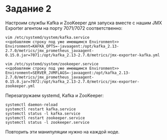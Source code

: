 # Задание 2

Настроим службы Kafka и ZooKeeper для запуска вместе с нашим JMX Exporter агентом на порту 7071/7072 соответственно:

```
vim /etc/systemd/system/kafka.service
<<добавляем строку под уже имеющимся Environment>>
Environment=KAFKA_OPTS=-javaagent:/opt/kafka_2.13-2.7.0/metrics/jmx_prometheus_javaagent-0.15.0.jar=7071:/opt/kafka_2.13-2.7.0/metrics/jmx-exporter-kafka.yml
```

```
vim /etc/systemd/system/zookeeper.service
<<добавляем строку под уже имеющимся Environment>>
Environment=SERVER_JVMFLAGS=-javaagent:/opt/kafka_2.13-2.7.0/metrics/jmx_prometheus_javaagent-0.15.0.jar=7072:/opt/kafka_2.13-2.7.0/metrics/jmx-exporter-zookeeper.yml
```

Перезагружаем systemd, Kafka и ZooKeeper:

```
systemctl daemon-reload
systemctl restart kafka.service
systemctl status -l kafka.service
systemctl restart zookeeper.service
systemctl status -l zookeeper.service
```

Повторить эти манипуляции нужно на каждой ноде.

